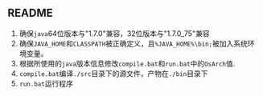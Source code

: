 ## README

1. 确保`java`64位版本与"1.7.0"兼容，32位版本与"1.7.0_75"兼容
5. 确保`JAVA_HOME`和`CLASSPATH`被正确定义，且`%JAVA_HOME%\bin;`被加入系统环境变量。
3. 根据所使用的`java`版本信息修改`compile.bat`和`run.bat`中的`OsArch`值.
4. `compile.bat`编译`./src`目录下的源文件，产物在`./bin`目录下
5. `run.bat`运行程序

